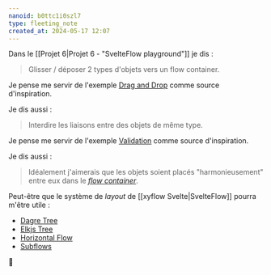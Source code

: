 ```yaml
---
nanoid: b0ttc1i0szl7
type: fleeting_note
created_at: 2024-05-17 12:07
---
```

Dans le [[Projet 6|Projet 6 - "SvelteFlow playground"]] je dis :

> Glisser / déposer 2 types d'objets vers un flow container.

Je pense me servir de l'exemple [Drag and Drop](https://svelteflow.dev/examples/interaction/drag-and-drop) comme source d'inspiration.

Je dis aussi :

> Interdire les liaisons entre des objets de même type.

Je pense me servir de l'exemple [Validation](https://svelteflow.dev/examples/interaction/validation) comme source d'inspiration.

Je dis aussi :

> Idéalement j'aimerais que les objets soient placés "harmonieusement" entre eux dans le [*flow container*](https://svelteflow.dev/api-reference/svelte-flow-provider).

Peut-être que le système de *layout* de [[xyflow Svelte|SvelteFlow]] pourra m'être utile :

- [Dagre Tree](https://svelteflow.dev/examples/layout/dagre)
- [Elkjs Tree](https://svelteflow.dev/examples/layout/elkjs)
- [Horizontal Flow](https://svelteflow.dev/examples/layout/horizontal-flow)
- [Subflows](https://svelteflow.dev/examples/layout/subflows)

🤔
